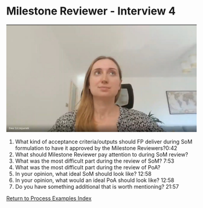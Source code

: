 # **Milestone Reviewer - Interview 4**

[![Video Title](https://raw.githubusercontent.com/YanTirta/Catalyst-School-Indonesia-Media/refs/heads/main/Milestone%20Reviewer%204.jpg)](https://drive.google.com/file/d/1CS9Hmqj8-1VcXfubCV9jnHtWanHEwf-0/view?usp=drive_link)

1. What kind of acceptance criteria/outputs should FP deliver during SoM formulation to have it approved by the Milestone Reviewers?0:42
2. What should Milestone Reviewer pay attention to during SoM review?
3. What was the most difficult part during the review of SoM? 7:53
4. What was the most difficult part during the review of PoA? 
5. In your opinion, what ideal SoM should look like? 12:58
6. In your opinion, what would an ideal PoA should look like? 12:58
7. Do you have something additional that is worth mentioning? 21:57

[Return to Process Examples Index](https://docs.projectcatalyst.io/catalyst-basics/project-onboarding/f10-milestone-reviewers-guide/milestone-reviewer-process-examples)
